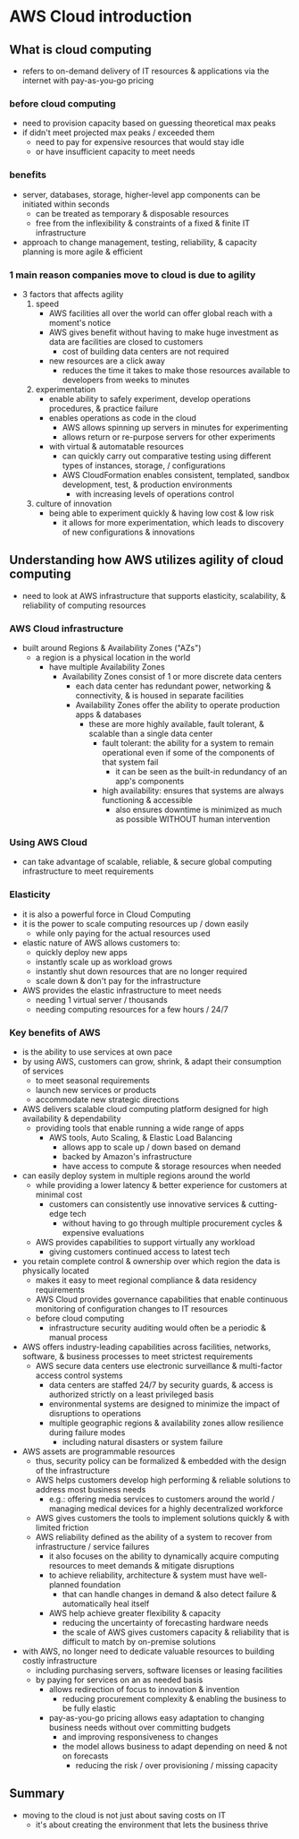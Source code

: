 # AWS Cloud introduction

## What is cloud computing

- refers to on-demand delivery of IT resources & applications via the internet with pay-as-you-go pricing

### before cloud computing

- need to provision capacity based on guessing theoretical max peaks
- if didn't meet projected max peaks / exceeded them
  - need to pay for expensive resources that would stay idle
  - or have insufficient capacity to meet needs

### benefits

- server, databases, storage, higher-level app components can be initiated within seconds
  - can be treated as temporary & disposable resources
  - free from the inflexibility & constraints of a fixed & finite IT infrastructure
- approach to change management, testing, reliability, & capacity planning is more agile & efficient

### 1 main reason companies move to cloud is due to agility

- 3 factors that affects agility
  1. speed
     - AWS facilities all over the world can offer global reach with a moment's notice
     - AWS gives benefit without having to make huge investment as data are facilities are closed to customers
       - cost of building data centers are not required
     - new resources are a click away
       - reduces the time it takes to make those resources available to developers from weeks to minutes
  2. experimentation
     - enable ability to safely experiment, develop operations procedures, & practice failure
     - enables operations as code in the cloud
       - AWS allows spinning up servers in minutes for experimenting
       - allows return or re-purpose servers for other experiments
     - with virtual & automatable resources
       - can quickly carry out comparative testing using different types of instances, storage, / configurations
       - AWS CloudFormation enables consistent, templated, sandbox development, test, & production environments
         - with increasing levels of operations control
  3. culture of innovation
     - being able to experiment quickly & having low cost & low risk
       - it allows for more experimentation, which leads to discovery of new configurations & innovations

## Understanding how AWS utilizes agility of cloud computing

- need to look at AWS infrastructure that supports elasticity, scalability, & reliability of computing resources

### AWS Cloud infrastructure

- built around Regions & Availability Zones ("AZs")
  - a region is a physical location in the world
    - have multiple Availability Zones
      - Availability Zones consist of 1 or more discrete data centers
        - each data center has redundant power, networking & connectivity, & is housed in separate facilities
        - Availability Zones offer the ability to operate production apps & databases
          - these are more highly available, fault tolerant, & scalable than a single data center
            - fault tolerant: the ability for a system to remain operational even if some of the components of that system fail
              - it can be seen as the built-in redundancy of an app's components
            - high availability: ensures that systems are always functioning & accessible
              - also ensures downtime is minimized as much as possible WITHOUT human intervention

### Using AWS Cloud

- can take advantage of scalable, reliable, & secure global computing infrastructure to meet requirements

### Elasticity

- it is also a powerful force in Cloud Computing
- it is the power to scale computing resources up / down easily
  - while only paying for the actual resources used
- elastic nature of AWS allows customers to:
  - quickly deploy new apps
  - instantly scale up as workload grows
  - instantly shut down resources that are no longer required
  - scale down & don't pay for the infrastructure
- AWS provides the elastic infrastructure to meet needs
  - needing 1 virtual server / thousands
  - needing computing resources for a few hours / 24/7

### Key benefits of AWS

- is the ability to use services at own pace
- by using AWS, customers can grow, shrink, & adapt their consumption of services
  - to meet seasonal requirements
  - launch new services or products
  - accommodate new strategic directions
- AWS delivers scalable cloud computing platform designed for high availability & dependability
  - providing tools that enable running a wide range of apps
    - AWS tools, Auto Scaling, & Elastic Load Balancing
      - allows app to scale up / down based on demand
      - backed by Amazon's infrastructure
      - have access to compute & storage resources when needed
- can easily deploy system in multiple regions around the world
  - while providing a lower latency & better experience for customers at minimal cost
    - customers can consistently use innovative services & cutting-edge tech
      - without having to go through multiple procurement cycles & expensive evaluations
  - AWS provides capabilities to support virtually any workload
    - giving customers continued access to latest tech
- you retain complete control & ownership over which region the data is physically located
  - makes it easy to meet regional compliance & data residency requirements
  - AWS Cloud provides governance capabilities that enable continuous monitoring of configuration changes to IT resources
  - before cloud computing
    - infrastructure security auditing would often be a periodic & manual process
- AWS offers industry-leading capabilities across facilities, networks, software, & business processes to meet strictest requirements
  - AWS secure data centers use electronic surveillance & multi-factor access control systems
    - data centers are staffed 24/7 by security guards, & access is authorized strictly on a least privileged basis
    - environmental systems are designed to minimize the impact of disruptions to operations
    - multiple geographic regions & availability zones allow resilience during failure modes
      - including natural disasters or system failure
- AWS assets are programmable resources
  - thus, security policy can be formalized & embedded with the design of the infrastructure
  - AWS helps customers develop high performing & reliable solutions to address most business needs
    - e.g.: offering media services to customers around the world / managing medical devices for a highly decentralized workforce
  - AWS gives customers the tools to implement solutions quickly & with limited friction
  - AWS reliability defined as the ability of a system to recover from infrastructure / service failures
    - it also focuses on the ability to dynamically acquire computing resources to meet demands & mitigate disruptions
    - to achieve reliability, architecture & system must have well-planned foundation
      - that can handle changes in demand & also detect failure & automatically heal itself
    - AWS help achieve greater flexibility & capacity
      - reducing the uncertainty of forecasting hardware needs
      - the scale of AWS gives customers capacity & reliability that is difficult to match by on-premise solutions
- with AWS, no longer need to dedicate valuable resources to building costly infrastructure
  - including purchasing servers, software licenses or leasing facilities
  - by paying for services on an as needed basis
    - allows redirection of focus to innovation & invention
      - reducing procurement complexity & enabling the business to be fully elastic
    - pay-as-you-go pricing allows easy adaptation to changing business needs without over committing budgets
      - and improving responsiveness to changes
      - the model allows business to adapt depending on need & not on forecasts
        - reducing the risk / over provisioning / missing capacity

## Summary

- moving to the cloud is not just about saving costs on IT
  - it's about creating the environment that lets the business thrive
